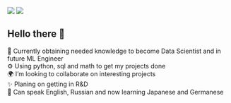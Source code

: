 
  [![](https://img.shields.io/badge/LinkedIn-0a66c2)](https://www.linkedin.com/in/dstephdev/)
  [![](https://img.shields.io/badge/Kaggle-b0bdd4)](https://www.kaggle.com/dsteph)


## Hello there 👋
🌱 Currently obtaining needed knowledge to become Data Scientist and in future ML Engineer <br/>
⚙️ Using python, sql and math to get my projects done<br/>
🌍 I’m looking to collaborate on interesting projects<br/>
✨ Planing on getting in R&D<br/>
💬 Can speak English, Russian and now learning Japanese and Germanese<br/>
